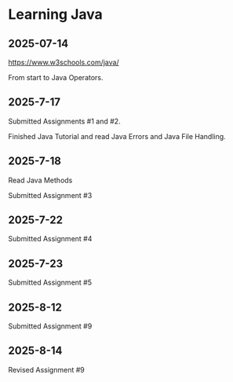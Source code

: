 # Learning Java

## 2025-07-14

https://www.w3schools.com/java/

From start to Java Operators.

## 2025-7-17

Submitted Assignments #1 and #2.

Finished Java Tutorial and read Java Errors and Java File Handling.

## 2025-7-18

Read Java Methods

Submitted Assignment #3

## 2025-7-22

Submitted Assignment #4

## 2025-7-23

Submitted Assignment #5

## 2025-8-12

Submitted Assignment #9

## 2025-8-14

Revised Assignment #9
